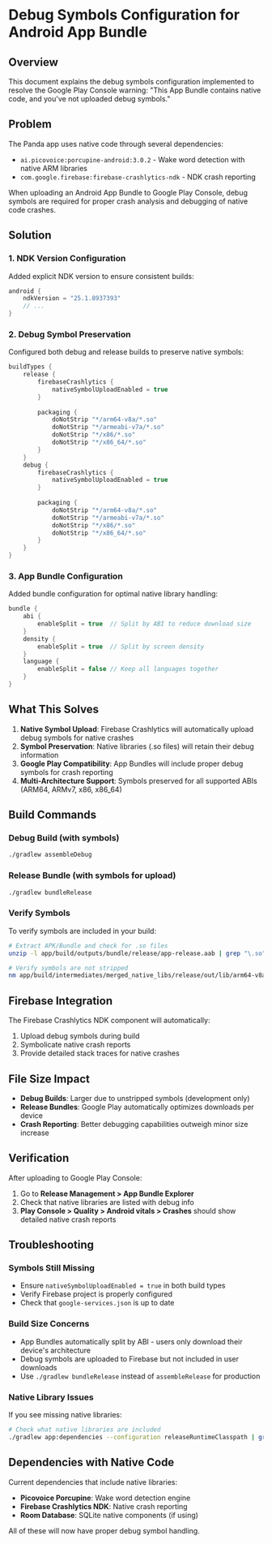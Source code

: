 # Debug Symbols Configuration for Android App Bundle

## Overview

This document explains the debug symbols configuration implemented to resolve the Google Play Console warning:
"This App Bundle contains native code, and you've not uploaded debug symbols."

## Problem

The Panda app uses native code through several dependencies:
- `ai.picovoice:porcupine-android:3.0.2` - Wake word detection with native ARM libraries
- `com.google.firebase:firebase-crashlytics-ndk` - NDK crash reporting

When uploading an Android App Bundle to Google Play Console, debug symbols are required for proper crash analysis and debugging of native code crashes.

## Solution

### 1. NDK Version Configuration

Added explicit NDK version to ensure consistent builds:
```kotlin
android {
    ndkVersion = "25.1.8937393"
    // ...
}
```

### 2. Debug Symbol Preservation

Configured both debug and release builds to preserve native symbols:

```kotlin
buildTypes {
    release {
        firebaseCrashlytics {
            nativeSymbolUploadEnabled = true
        }
        
        packaging {
            doNotStrip "*/arm64-v8a/*.so"
            doNotStrip "*/armeabi-v7a/*.so"
            doNotStrip "*/x86/*.so"
            doNotStrip "*/x86_64/*.so"
        }
    }
    debug {
        firebaseCrashlytics {
            nativeSymbolUploadEnabled = true
        }
        
        packaging {
            doNotStrip "*/arm64-v8a/*.so"
            doNotStrip "*/armeabi-v7a/*.so"
            doNotStrip "*/x86/*.so"
            doNotStrip "*/x86_64/*.so"
        }
    }
}
```

### 3. App Bundle Configuration

Added bundle configuration for optimal native library handling:

```kotlin
bundle {
    abi {
        enableSplit = true  // Split by ABI to reduce download size
    }
    density {
        enableSplit = true  // Split by screen density
    }
    language {
        enableSplit = false // Keep all languages together
    }
}
```

## What This Solves

1. **Native Symbol Upload**: Firebase Crashlytics will automatically upload debug symbols for native crashes
2. **Symbol Preservation**: Native libraries (.so files) will retain their debug information
3. **Google Play Compatibility**: App Bundles will include proper debug symbols for crash reporting
4. **Multi-Architecture Support**: Symbols preserved for all supported ABIs (ARM64, ARMv7, x86, x86_64)

## Build Commands

### Debug Build (with symbols)
```bash
./gradlew assembleDebug
```

### Release Bundle (with symbols for upload)
```bash
./gradlew bundleRelease
```

### Verify Symbols
To verify symbols are included in your build:
```bash
# Extract APK/Bundle and check for .so files
unzip -l app/build/outputs/bundle/release/app-release.aab | grep "\.so"

# Verify symbols are not stripped
nm app/build/intermediates/merged_native_libs/release/out/lib/arm64-v8a/libporcupine.so | head -20
```

## Firebase Integration

The Firebase Crashlytics NDK component will automatically:
1. Upload debug symbols during build
2. Symbolicate native crash reports
3. Provide detailed stack traces for native crashes

## File Size Impact

- **Debug Builds**: Larger due to unstripped symbols (development only)
- **Release Bundles**: Google Play automatically optimizes downloads per device
- **Crash Reporting**: Better debugging capabilities outweigh minor size increase

## Verification

After uploading to Google Play Console:
1. Go to **Release Management > App Bundle Explorer**
2. Check that native libraries are listed with debug info
3. **Play Console > Quality > Android vitals > Crashes** should show detailed native crash reports

## Troubleshooting

### Symbols Still Missing
- Ensure `nativeSymbolUploadEnabled = true` in both build types
- Verify Firebase project is properly configured
- Check that `google-services.json` is up to date

### Build Size Concerns
- App Bundles automatically split by ABI - users only download their device's architecture
- Debug symbols are uploaded to Firebase but not included in user downloads
- Use `./gradlew bundleRelease` instead of `assembleRelease` for production

### Native Library Issues
If you see missing native libraries:
```bash
# Check what native libraries are included
./gradlew app:dependencies --configuration releaseRuntimeClasspath | grep "\.aar"
```

## Dependencies with Native Code

Current dependencies that include native libraries:
- **Picovoice Porcupine**: Wake word detection engine
- **Firebase Crashlytics NDK**: Native crash reporting
- **Room Database**: SQLite native components (if using)

All of these will now have proper debug symbol handling.